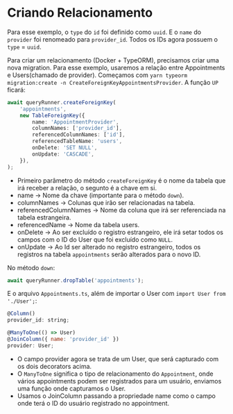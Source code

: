 # Criando Relacionamento

Para esse exemplo, o `type` do `id` foi definido como `uuid`. E o `name` do `provider` foi renomeado para `provider_id`. Todos os IDs agora possuem o `type` = `uuid`.

Para criar um relacionamento (Docker + TypeORM), precisamos criar uma nova migration. Para esse exemplo, usaremos a relação entre Appointments e Users(chamado de provider). Começamos com `yarn typeorm migration:create -n CreateForeignKeyAppointmentsProvider`. A função `UP` ficará:

```typescript
await queryRunner.createForeignKey(
    'appointments',
    new TableForeignKey({
        name: 'AppointmentProvider',
        columnNames: ['provider_id'],
        referencedColumnNames: ['id'],
        referencedTableName: 'users',
        onDelete: 'SET NULL',
        onUpdate: 'CASCADE',
    }),
);
```

* Primeiro parâmetro do método `createForeignKey` é o nome da tabela que irá receber a relação, o segunto é a chave em si.
* name -> Nome da chave (importante para o método `down`).
* columnNames -> Colunas que irão ser relacionadas na tabela.
* referencedColumnNames -> Nome da coluna que irá ser referenciada na tabela estrangeira.
* referencedName -> Nome da tabela users.
* onDelete -> Ao ser excluído o registro estrangeiro, ele irá setar todos os campos com o ID do User que foi excluído como `NULL`.
* onUpdate -> Ao Id ser alterado no registro estrangeiro, todos os registros na tabela `appointments` serão alterados para o novo ID.

No método `down`:

```typescript
await queryRunner.dropTable('appointments');
```

E o arquivo `Appointments.ts`, além de importar o User com `import User from './User';`:

```javascript
@Column()
provider_id: string;

@ManyToOne(() => User)
@JoinColumn({ name: 'provider_id' })
provider: User;
```

* O campo provider agora se trata de um User, que será capturado com os dois decorators acima.
* O `ManyToOne` significa o tipo de relacionamento do `Appointment`, onde vários appointments podem ser registrados para um usuário, enviamos uma função onde capturamos o User.
* Usamos o JoinColumn passando a propriedade name como o campo onde terá o ID do usuário registrado no appointment.
